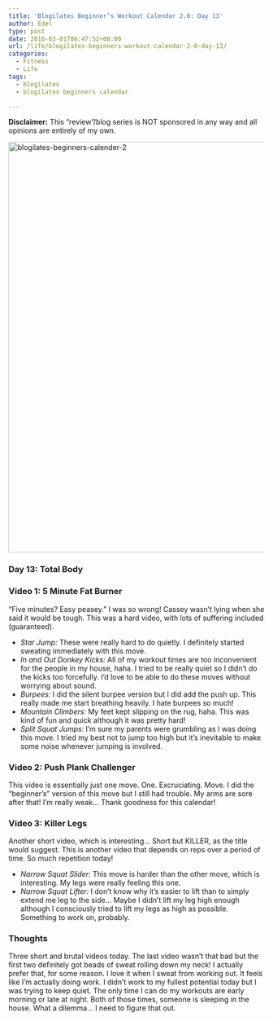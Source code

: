```yaml
---
title: 'Blogilates Beginner’s Workout Calendar 2.0: Day 13'
author: Edel
type: post
date: 2016-03-01T06:47:52+00:00
url: /life/blogilates-beginners-workout-calendar-2-0-day-13/
categories:
  - Fitness
  - Life
tags:
  - blogilates
  - blogilates beginners calendar

---
```

**Disclaimer:** This &#8220;review&#8221;/blog series is NOT sponsored in any way and all opinions are entirely of my own.

<a href="http://scattered.me/wp-content/uploads/2016/02/blogilates-beginners-calender-2.png" rel="attachment wp-att-11076"><img src="http://scattered.me/wp-content/uploads/2016/02/blogilates-beginners-calender-2-1024x806.png" alt="blogilates-beginners-calender-2" width="1024" height="806" class="alignnone size-large wp-image-11076" srcset="http://erzadel.net/blog/wp-content/uploads/2016/02/blogilates-beginners-calender-2-1024x806.png 1024w, http://erzadel.net/blog/wp-content/uploads/2016/02/blogilates-beginners-calender-2-300x236.png 300w, http://erzadel.net/blog/wp-content/uploads/2016/02/blogilates-beginners-calender-2-768x604.png 768w" sizes="(max-width: 1024px) 100vw, 1024px" /></a>

### Day 13: Total Body

### Video 1: 5 Minute Fat Burner

&#8220;Five minutes? Easy peasey.&#8221; I was so wrong! Cassey wasn&#8217;t lying when she said it would be tough. This was a hard video, with lots of suffering included (guaranteed).

<div class="flex-video">
</div>

  * _Star Jump:_ These were really hard to do quietly. I definitely started sweating immediately with this move.
  * _In and Out Donkey Kicks:_ All of my workout times are too inconvenient for the people in my house, haha. I tried to be really quiet so I didn&#8217;t do the kicks too forcefully. I&#8217;d love to be able to do these moves without worrying about sound.
  * _Burpees:_ I did the silent burpee version but I did add the push up. This really made me start breathing heavily. I hate burpees so much!
  * _Mountain Climbers:_ My feet kept slipping on the rug, haha. This was kind of fun and quick although it was pretty hard!
  * _Split Squat Jumps:_ I&#8217;m sure my parents were grumbling as I was doing this move. I tried my best not to jump too high but it&#8217;s inevitable to make some noise whenever jumping is involved.

### Video 2: Push Plank Challenger

This video is essentially just one move. One. Excruciating. Move. I did the &#8220;beginner&#8217;s&#8221; version of this move but I still had trouble. My arms are sore after that! I&#8217;m really weak&#8230; Thank goodness for this calendar!

<div class="flex-video">
</div>

### Video 3: Killer Legs

Another short video, which is interesting&#8230; Short but KILLER, as the title would suggest. This is another video that depends on reps over a period of time. So much repetition today!

<div class="flex-video">
</div>

  * _Narrow Squat Slider:_ This move is harder than the other move, which is interesting. My legs were really feeling this one.
  * _Narrow Squat Lifter:_ I don&#8217;t know why it&#8217;s easier to lift than to simply extend me leg to the side&#8230; Maybe I didn&#8217;t lift my leg high enough although I consciously tried to lift my legs as high as possible. Something to work on, probably.

### Thoughts

Three short and brutal videos today. The last video wasn&#8217;t that bad but the first two definitely got beads of sweat rolling down my neck! I actually prefer that, for some reason. I love it when I sweat from working out. It feels like I&#8217;m actually doing work. I didn&#8217;t work to my fullest potential today but I was trying to keep quiet. The only time I can do my workouts are early morning or late at night. Both of those times, someone is sleeping in the house. What a dilemma&#8230; I need to figure that out.

<ol class="footnote">
</ol>